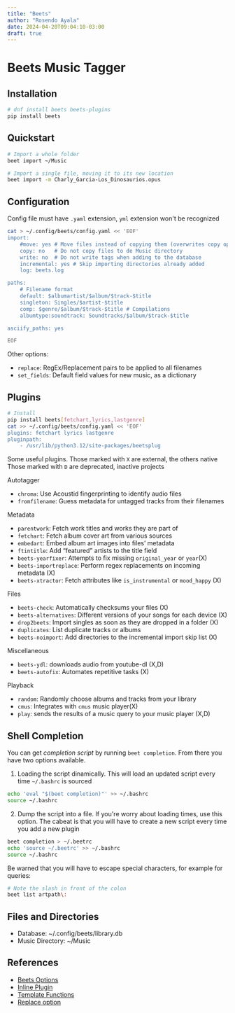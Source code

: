 ```yaml
---
title: "Beets"
author: "Rosendo Ayala"
date: 2024-04-20T09:04:10-03:00
draft: true
---
```

# Beets Music Tagger
## Installation
```bash
# dnf install beets beets-plugins
pip install beets
```

## Quickstart
```bash
# Import a whole folder
beet import ~/Music

# Import a single file, moving it to its new location
beet import -m Charly_Garcia-Los_Dinosaurios.opus
```

## Configuration
Config file must have `.yaml` extension, `yml` extension won't be recognized
```bash
cat > ~/.config/beets/config.yaml << 'EOF'
import:
    #move: yes # Move files instead of copying them (overwrites copy option)
    copy: no   # Do not copy files to de Music directory
    write: no  # Do not write tags when adding to the database
    incremental: yes # Skip importing directories already added
    log: beets.log

paths:
    # Filename format
    default: $albumartist/$album/$track-$title
    singleton: Singles/$artist-$title
    comp: $genre/$album/$track-$title # Compilations
    albumtype:soundtrack: Soundtracks/$album/$track-$title

asciify_paths: yes

EOF
```

Other options:
- `replace`: RegEx/Replacement pairs to be applied to all filenames
- `set_fields`: Default field values for new music, as a dictionary

## Plugins
```bash
# Install
pip install beets[fetchart,lyrics,lastgenre]
cat >> ~/.config/beets/config.yaml << 'EOF'
plugins: fetchart lyrics lastgenre
pluginpath:
    - /usr/lib/python3.12/site-packages/beetsplug
```

Some useful plugins. Those marked with `X` are external, the others native
Those marked with `D` are deprecated, inactive projects

Autotagger
- `chroma`: Use Acoustid fingerprinting to identify audio files
- `fromfilename`: Guess metadata for untagged tracks from their filenames

Metadata
- `parentwork`: Fetch work titles and works they are part of
- `fetchart`: Fetch album cover art from various sources
- `embedart`: Embed album art images into files’ metadata
- `ftintitle`: Add “featured” artists to the title field
- `beets-yearfixer`: Attempts to fix missing `original_year` or `year`(X)
- `beets-importreplace`: Perform regex replacements on incoming metadata (X)
- `beets-xtractor`: Fetch attributes like `is_instrumental` or `mood_happy` (X)

Files
- `beets-check`: Automatically checksums your files (X)
- `beets-alternatives`: Different versions of your songs for each device (X)
- `drop2beets`: Import singles as soon as they are dropped in a folder (X)
- `duplicates`: List duplicate tracks or albums
- `beets-noimport`: Add directories to the incremental import skip list (X)

Miscellaneous
- `beets-ydl`: downloads audio from youtube-dl (X,D)
- `beets-autofix`: Automates repetitive tasks (X)

Playback
- `random`: Randomly choose albums and tracks from your library
- `cmus`: Integrates with `cmus` music player(X)
- `play`: sends the results of a music query to your music player (X,D)

## Shell Completion
You can get *completion script* by running `beet completion`. From there you have two options available.

1. Loading the script dinamically. This will load an updated script every time `~/.bashrc` is sourced
```bash
echo 'eval "$(beet completion)"' >> ~/.bashrc
source ~/.bashrc
```

2. Dump the script into a file. If you're worry about loading times, use this option. The cabeat is that you will have to create a new script every time you add a new plugin
```bash
beet completion > ~/.beetrc
echo 'source ~/.beetrc' >> ~/.bashrc
source ~/.bashrc
```

Be warned that you will have to escape special characters, for example for queries:
```bash
# Note the slash in front of the colon
beet list artpath\:
```

## Files and Directories
- Database: ~/.config/beets/library.db
- Music Directory: ~/Music

## References
- [Beets Options](https://beets.readthedocs.io/en/stable/guides/tagger.html#options)
- [Inline Plugin](https://beets.readthedocs.io/en/stable/plugins/inline.html#inline-plugin)
- [Template Functions](https://beets.readthedocs.io/en/stable/reference/pathformat.html#template-functions)
- [Replace option](https://beets.readthedocs.io/en/stable/reference/config.html#replace)